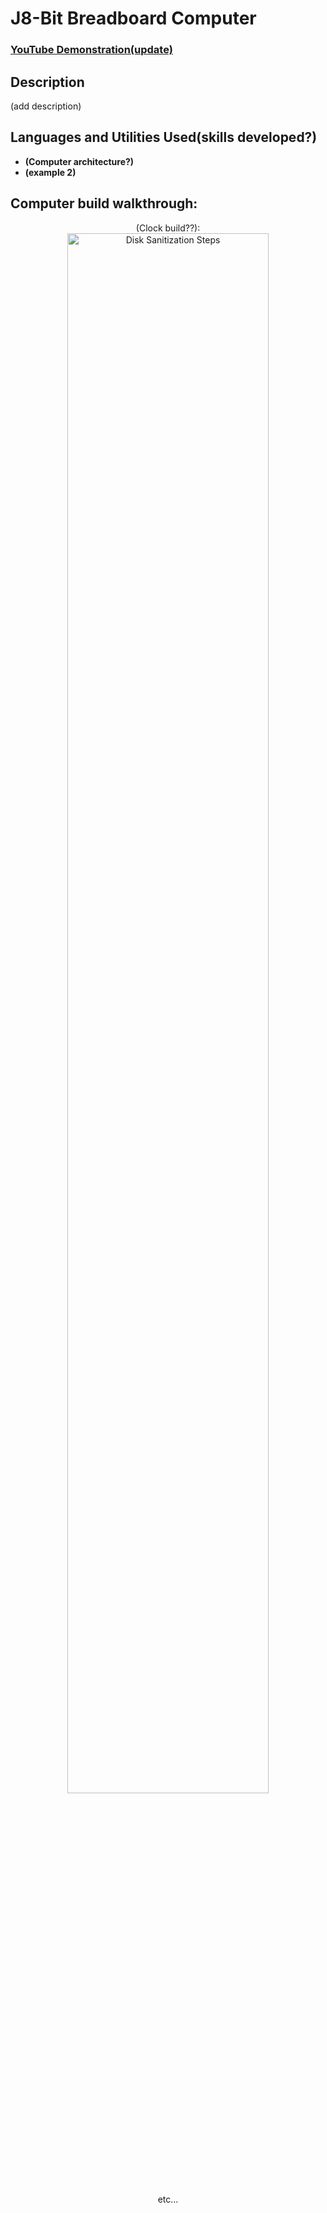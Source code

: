 <h1>J8-Bit Breadboard Computer</h1>

 ### [YouTube Demonstration(update)](https://youtu.be/7eJexJVCqJo)

<h2>Description</h2>
(add description)
<br />


<h2>Languages and Utilities Used(skills developed?)</h2>

- <b>(Computer architecture?)</b> 
- <b>(example 2)</b>

<h2>Computer build walkthrough:</h2>

<p align="center">
(Clock build??): <br/>
<img src="https://i.imgur.com/62TgaWL.png" height="80%" width="80%" alt="Disk Sanitization Steps"/>
<br />
<br />
etc...
</p>

<!--
 ```diff
- text in red
+ text in green
! text in orange
# text in gray
@@ text in purple (and bold)@@
```
--!>
